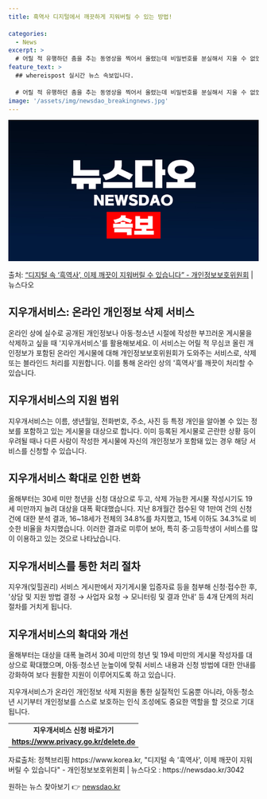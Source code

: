 ```yaml
---
title: 흑역사 디지털에서 깨끗하게 지워버릴 수 있는 방법!

categories:
  - News
excerpt: >
  # 어릴 적 유행하던 춤을 추는 동영상을 찍어서 올렸는데 비밀번호를 분실해서 지울 수 없었어요. 계정을 만들…
feature_text: >
  ## whereispost 실시간 뉴스 속보입니다.

  # 어릴 적 유행하던 춤을 추는 동영상을 찍어서 올렸는데 비밀번호를 분실해서 지울 수 없었어요. 계정을 만들…
image: '/assets/img/newsdao_breakingnews.jpg'
---
```


![뉴스다오 속보](/assets/img/newsdao_breakingnews.jpg)

<p>출처: <a href="https://newsdao.kr/3042" rel="dofollow">“디지털 속 ‘흑역사’, 이제 깨끗이 지워버릴 수 있습니다”  - 개인정보보호위원회</a> | 뉴스다오</p>

<h2 data-ke-size="size26">지우개서비스: 온라인 개인정보 삭제 서비스</h2>
<p data-ke-size="size16">온라인 상에 실수로 공개된 개인정보나 아동·청소년 시절에 작성한 부끄러운 게시물을 삭제하고 싶을 때 '지우개서비스'를 활용해보세요. 이 서비스는 어릴 적 무심코 올린 개인정보가 포함된 온라인 게시물에 대해 개인정보보호위원회가 도와주는 서비스로, 삭제 또는 블라인드 처리를 지원합니다. 이를 통해 온라인 상의 '흑역사'를 깨끗이 처리할 수 있습니다.</p>

<h2 data-ke-size="size26">지우개서비스의 지원 범위</h2>
<p data-ke-size="size16">지우개서비스는 이름, 생년월일, 전화번호, 주소, 사진 등 특정 개인을 알아볼 수 있는 정보를 포함하고 있는 게시물을 대상으로 합니다. 이미 등록된 게시물로 곤란한 상황 등이 우려될 때나 다른 사람이 작성한 게시물에 자신의 개인정보가 포함돼 있는 경우 해당 서비스를 신청할 수 있습니다.</p>

<h2 data-ke-size="size26">지우개서비스 확대로 인한 변화</h2>
<p data-ke-size="size16">올해부터는 30세 미만 청년을 신청 대상으로 두고, 삭제 가능한 게시물 작성시기도 19세 미만까지 늘려 대상을 대폭 확대했습니다. 지난 8개월간 접수된 약 1만여 건의 신청 건에 대한 분석 결과, 16~18세가 전체의 34.8%를 차지했고, 15세 이하도 34.3%로 비슷한 비율을 차지했습니다. 이러한 결과로 미루어 보아, 특히 중·고등학생이 서비스를 많이 이용하고 있는 것으로 나타났습니다.</p>

<h2 data-ke-size="size26">지우개서비스를 통한 처리 절차</h2>
<p data-ke-size="size16">지우개(잊힐권리) 서비스 게시판에서 자기게시물 입증자료 등을 첨부해 신청·접수한 후, '상담 및 지원 방법 결정 → 사업자 요청 → 모니터링 및 결과 안내' 등 4개 단계의 처리 절차를 거치게 됩니다.</p>

<h2 data-ke-size="size26">지우개서비스의 확대와 개선</h2>
<p data-ke-size="size16">올해부터는 대상을 대폭 늘려서 30세 미만의 청년 및 19세 미만의 게시물 작성자를 대상으로 확대했으며, 아동·청소년 눈높이에 맞춰 서비스 내용과 신청 방법에 대한 안내를 강화하여 보다 원활한 지원이 이루어지도록 하고 있습니다.</p>

<p data-ke-size="size16">지우개서비스가 온라인 개인정보 삭제 지원을 통한 실질적인 도움뿐 아니라, 아동·청소년 시기부터 개인정보를 스스로 보호하는 인식 조성에도 중요한 역할을 할 것으로 기대됩니다.</p>

<table class="table_1">
	<tbody>
		<tr>
			<td style="text-align: center; height: 17px;"><b>지우개서비스 신청 바로가기</b></td>
		</tr>
		<tr>
			<td style="text-align: center; height: 17px;"><b><a href="https://www.privacy.go.kr/delete.do">https://www.privacy.go.kr/delete.do</a></b></td>
		</tr>
	</tbody>
</table>

<p data-ke-size="size16">자료출처: 정책브리핑 https://www.korea.kr, "디지털 속 '흑역사', 이제 깨끗이 지워버릴 수 있습니다" - 개인정보보호위원회 | 뉴스다오 : https://newsdao.kr/3042</p>
 

원하는 뉴스 찾아보기 👉 <a href="https://newsdao.kr" rel="dofollow">newsdao.kr</a>


